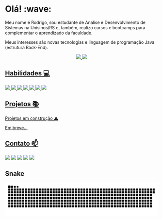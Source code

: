 <h1>Olá! :wave: </h1> 

Meu nome é Rodrigo, sou estudante de Análise e Desenvolvimento de Sistemas na Unisinos/RS e, também, realizo cursos e bootcamps para complementar o aprendizado da faculdade. 

Meus interesses são novas tecnologias e linguagem de programação Java (estrutura Back-End). 

<div align="center">
  <a href="https://github.com/rodrigoscalon">
  <img height="170em" src="https://github-readme-stats.vercel.app/api?username=rodrigoscalon&show_icons=true&theme=dracula&include_all_commits=true&count_private=true"/>
  <img height="170em" src="https://github-readme-stats.vercel.app/api/top-langs/?username=rodrigoscalon&layout=compact&langs_count=7&theme=dracula"/>
  </div> 

</div> 
  
**Habilidades** 💻
---

<div>
  
<img height="60em" src="https://cdn.jsdelivr.net/gh/devicons/devicon/icons/java/java-original-wordmark.svg"/>
<img height="60em" src="https://cdn.jsdelivr.net/gh/devicons/devicon/icons/spring/spring-original-wordmark.svg" />
<img height="60em" src="https://cdn.jsdelivr.net/gh/devicons/devicon/icons/mysql/mysql-original-wordmark.svg" />
<img height="60em" src="https://cdn.jsdelivr.net/gh/devicons/devicon/icons/postgresql/postgresql-original.svg" />
<img height="60em" src="https://cdn.jsdelivr.net/gh/devicons/devicon/icons/mongodb/mongodb-plain-wordmark.svg" />
<img height="60em" src="https://cdn.jsdelivr.net/gh/devicons/devicon/icons/intellij/intellij-original-wordmark.svg" />
<img height="60em" src="https://cdn.jsdelivr.net/gh/devicons/devicon/icons/vscode/vscode-original.svg" />

</div>

**Projetos** 📚
---

Projetos em construção ⚠️

Em breve...

**Contato** 📫
---
  <div> 
  
  
  <a href = "mailto:rodrigoscalon@gmail.com"><img src="https://img.shields.io/badge/-Gmail-%23333?style=for-the-badge&logo=gmail&logoColor=white" target="_blank"></a>
  <a href="http://linkedin.com/in/rodrigo-scalon" target="_blank"><img src="https://img.shields.io/badge/-LinkedIn-%230077B5?style=for-the-badge&logo=linkedin&logoColor=white" target="_blank"></a> 
  <a href="https://wa.me/5551997757026?text=Olá,%20meu%20amigo!" target="_blank"><img src="https://img.shields.io/badge/WhatsApp-25D366?style=for-the-badge&logo=whatsapp&logoColor=white"></a> 
  <a href="https://discord.gg/Rodrigo Scalon#7222" target="_blank"><img src="https://img.shields.io/badge/Discord-7289DA?style=for-the-badge&logo=discord&logoColor=white" target="_blank"></a> 
  <a href="https://instagram.com/rodrigoscalon" target="_blank"><img src="https://img.shields.io/badge/-Instagram-%23E4405F?style=for-the-badge&logo=instagram&logoColor=white" target="_blank"></a>
    
</div>

**Snake**
---

![snake gif](https://github.com/rodrigoscalon/rodrigoscalon/blob/output/github-contribution-grid-snake.svg)
  
  
